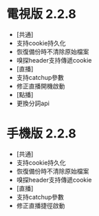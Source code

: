 # 電視版 2.2.8

* [共通]
* 支持cookie持久化
* 恢復備份時不清除原始檔案
* 嗅探header支持傳遞cookie
* [直播]
* 支持catchup參數
* 修正直播開機啟動
* [點播]
* 更換分詞api

# 手機版 2.2.8

* [共通]
* 支持cookie持久化
* 恢復備份時不清除原始檔案
* 嗅探header支持傳遞cookie
* [直播]
* 支持catchup參數
* 修正直播捷徑啟動